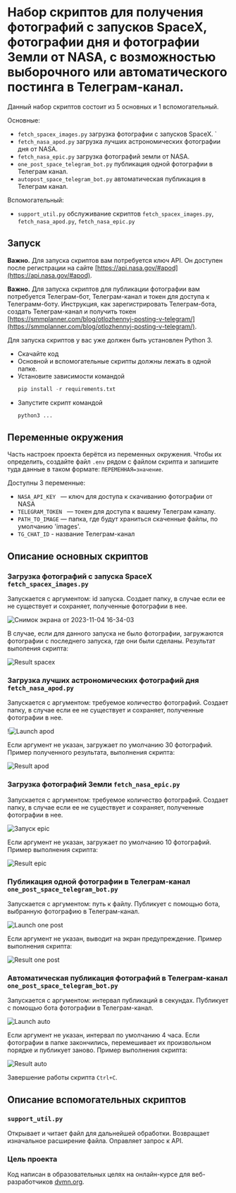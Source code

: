 # Набор скриптов для получения фотографий с запусков SpaceX, фотографии дня и фотографии Земли от NASA, с возможностью выборочного или автоматического постинга в Телеграм-канал.


Данный набор скриптов состоит из 5 основных и 1 вспомогательный.  

Основные:  

* `fetch_spacex_images.py` загрузка фотографии с запусков SpaceX. `
* `fetch_nasa_apod.py` загрузка лучших астрономических фотографии дня от NASA. 
* `fetch_nasa_epic.py` загрузка фотографий земли от NASA. 
* `one_post_space_telegram_bot.py` публикация одной фотографии в Телеграм канал.
* `autopost_space_telegram_bot.py` автоматическая публикация в Телеграм канал.
  
Вспомогательный:

* `support_util.py` обслуживание скриптов `fetch_spacex_images.py`, `fetch_nasa_apod.py`, `fetch_nasa_epic.py`

## Запуск  

**Важно.** Для запуска скриптов вам потребуется ключ API. Он доступен после регистрации на сайте [https://api.nasa.gov/#apod](https://api.nasa.gov/#apod).  

**Важно.** Для запуска скриптов для публикации фотографии вам потребуется Телеграм-бот, Телеграм-канал и токен для доступа к Телеграмм-боту. Инструкция, как зарегистрировать Телеграм-бота, создать Телеграм-канал и получить токен [https://smmplanner.com/blog/otlozhennyj-posting-v-telegram/](https://smmplanner.com/blog/otlozhennyj-posting-v-telegram/). 

Для запуска скриптов у вас уже должен быть установлен Python 3.

- Скачайте код
- Основной и вспомогательные скрипты должны лежать в одной папке.
- Установите зависимости командой  
  ```python
  pip install -r requirements.txt
  ```
- Запустите скрипт командой  
  ```python
  python3 ...
  ```

## Переменные окружения

Часть настроек проекта берётся из переменных окружения. Чтобы их определить, создайте файл `.env` рядом с файлом скрипта и запишите туда данные в таком формате: `ПЕРЕМЕННАЯ=значение`.

Доступны 3 переменные:
- `NASA_API_KEY ` — ключ для доступа к скачиванию фотографии от NASA
- `TELEGRAM_TOKEN ` — токен для доступа к вашему Телеграм каналу.
- `PATH_TO_IMAGE` — папка, где будут храниться скаченные файлы, по умолчанию 'images'.
- `TG_CHAT_ID` - название Телеграм-канал

## Описание основных скриптов


### Загрузка фотографий с запуска SpaceX `fetch_spacex_images.py`  

Запускается с аргументом: id запуска. Создает папку, в случае если ее не существует и сохраняет, полученные фотографии в нее. 

![Снимок экрана от 2023-11-04 16-34-03](https://github.com/univernik77/TelegramChannel/assets/146747152/1b9bf75d-bf21-4682-a3e5-de2e01b1da54)



В случае, если для данного запуска не было фотографии, загружаются фотографии с последнего запуска, где они были сделаны. Результат выполения скрипта:  

![Result spacex](https://github.com/univernik77/TelegramChannel/assets/146747152/f8a19b88-0c45-41f7-b2b7-d1e380e7f7c4)



### Загрузка лучших астрономических фотографий дня `fetch_nasa_apod.py`  

Запускается с аргументом: требуемое количество фотографий. Создает папку, в случае если ее не существует и сохраняет, полученные фотографии в нее.

!![Launch apod](https://github.com/univernik77/TelegramChannel/assets/146747152/ba2a023c-5f49-43d6-9fdd-49846a56f3e7)


Если аргумент не указан, загружает по умолчанию 30 фотографий. Пример полученного результата, выполнения скрипта:

![Result apod](https://github.com/univernik77/TelegramChannel/assets/146747152/a2564468-f22b-42c6-acc0-efc4750e6d04)


### Загрузка фотографий Земли `fetch_nasa_epic.py`  

Запускается с аргументом: требуемое количество фотографий. Создает папку, в случае если ее не существует и сохраняет, полученные фотографии в нее.

![Запуск epic](https://github.com/univernik77/TelegramChannel/assets/146747152/24a6076a-db2d-49dd-b32c-11bc024bae01)


Если аргумент не указан, загружает по умолчанию 10 фотографий. Пример выполнения скрипта:

![Result epic](https://github.com/univernik77/TelegramChannel/assets/146747152/c66e5df8-1db4-4802-8435-a32e8b7dd72c)
 

### Публикация одной фотографии в Телеграм-канал `one_post_space_telegram_bot.py`  

Запускается с аргументом: путь к файлу. Публикует с помощью бота, выбранную фотографию в Телеграм-канал.

![Launch one post](https://github.com/univernik77/TelegramChannel/assets/146747152/5362970a-9003-4e31-83db-45575f0ecd5d)


Если аргумент не указан, выводит на экран предупреждение. Пример выполнения скрипта:

![Result one post](https://github.com/univernik77/TelegramChannel/assets/146747152/c14fa7ae-1ded-41c8-9dcd-80debc3248c3)


### Автоматическая публикация фотографий в Телеграм-канал `one_post_space_telegram_bot.py`  

Запускается с аргументом: интервал публикаций в секундах. Публикует с помощью бота фотографии в Телеграм-канал.

![Launch auto](https://github.com/univernik77/TelegramChannel/assets/146747152/c4a17734-d6c0-4372-b8ab-c99557545c61)


Если аргумент не указан, интервал по умолчанию 4 часа. Если фотографии в папке закончились, перемешивает их произвольном порядке и публикует заново. Пример выполнения скрипта:

![Result auto](https://github.com/univernik77/TelegramChannel/assets/146747152/3d2eb28c-6e32-40f3-8ef1-6c1718b78467)  

Завершение работы скрипта `Ctrl+C`.

## Описание вспомогательных скриптов  

### `support_util.py`

Открывает и читает файл для дальнейшей обработки. Возвращает изначальное расширение файла. Оправляет запрос к API.

### Цель проекта

Код написан в образовательных целях на онлайн-курсе для веб-разработчиков [dvmn.org](https://dvmn.org/).
